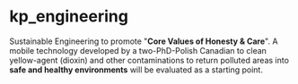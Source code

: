 # kp_engineering

Sustainable Engineering to promote "<b>Core Values of Honesty &amp; Care</b>". A mobile technology developed by a two-PhD-Polish Canadian to clean yellow-agent (dioxin) and other contaminations to return polluted areas into <b>safe and healthy environments</b> will be evaluated as a starting point. 
